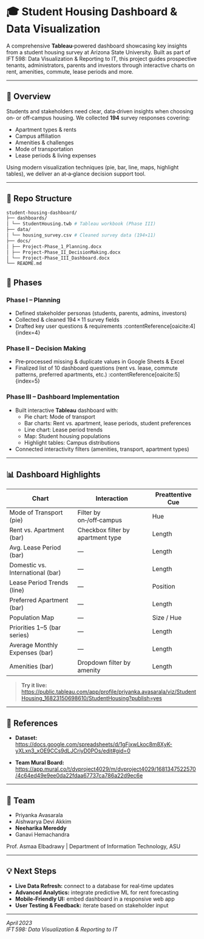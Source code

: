 # 🎓 Student Housing Dashboard & Data Visualization

A comprehensive **Tableau**‑powered dashboard showcasing key insights from a student housing survey at Arizona State University. Built as part of IFT 598: Data Visualization & Reporting to IT, this project guides prospective tenants, administrators, parents and investors through interactive charts on rent, amenities, commute, lease periods and more.

---

## 📖 Overview

Students and stakeholders need clear, data‑driven insights when choosing on‑ or off‑campus housing. We collected **194** survey responses covering:

- Apartment types & rents  
- Campus affiliation  
- Amenities & challenges  
- Mode of transportation  
- Lease periods & living expenses  

Using modern visualization techniques (pie, bar, line, maps, highlight tables), we deliver an at‑a‑glance decision support tool.

---

## 📂 Repo Structure
```bash
student‑housing‑dashboard/
├── dashboards/
│ └── StudentHousing.twb # Tableau workbook (Phase III)
├── data/
│ └── housing_survey.csv # Cleaned survey data (194×11)
├── docs/
│ ├── Project‑Phase_1_Planning.docx
│ ├── Project‑Phase_II_DecisionMaking.docx
│ └── Project‑Phase_III_Dashboard.docx
└── README.md
```

## 🚀 Phases

### Phase I – Planning  
- Defined stakeholder personas (students, parents, admins, investors)  
- Collected & cleaned 194 × 11 survey fields  
- Drafted key user questions & requirements :contentReference[oaicite:4]{index=4}

### Phase II – Decision Making  
- Pre‑processed missing & duplicate values in Google Sheets & Excel  
- Finalized list of 10 dashboard questions (rent vs. lease, commute patterns, preferred apartments, etc.) :contentReference[oaicite:5]{index=5}

### Phase III – Dashboard Implementation  
- Built interactive **Tableau** dashboard with:
  - Pie chart: Mode of transport  
  - Bar charts: Rent vs. apartment, lease periods, student preferences  
  - Line chart: Lease period trends  
  - Map: Student housing populations  
  - Highlight tables: Campus distributions  
- Connected interactivity filters (amenities, transport, apartment types) 

---

## 📊 Dashboard Highlights

| Chart                            | Interaction                                     | Preattentive Cue |
|----------------------------------|-------------------------------------------------|------------------|
| Mode of Transport (pie)          | Filter by on‑/off‑campus                        | Hue              |
| Rent vs. Apartment (bar)         | Checkbox filter by apartment type               | Length           |
| Avg. Lease Period (bar)          | —                                               | Length           |
| Domestic vs. International (bar) | —                                               | Length           |
| Lease Period Trends (line)       | —                                               | Position         |
| Preferred Apartment (bar)        | —                                               | Length           |
| Population Map                   | —                                               | Size / Hue       |
| Priorities 1–5 (bar series)      | —                                               | Length           |
| Average Monthly Expenses (bar)   | —                                               | Length           |
| Amenities (bar)                  | Dropdown filter by amenity                      | Length           |

> **Try it live:**  
> https://public.tableau.com/app/profile/priyanka.avasarala/viz/StudentHousing_16823150698610/StudentHousing?publish=yes

---

## 🔗 References

- **Dataset:**  
  https://docs.google.com/spreadsheets/d/1gFjxwLkoc8m8XyK-yXLxn3_xOE9CCs9dLJCriyD0POs/edit#gid=0

- **Team Mural Board:**  
  https://app.mural.co/t/dvproject4029/m/dvproject4029/1681347522570/4c64ed49e9ee0da22fdaa67737ca786a22d9ec6e

---

## 👥 Team

- Priyanka Avasarala  
- Aishwarya Devi Akkim  
- **Neeharika Mereddy**  
- Ganavi Hemachandra  

Prof. Asmaa Elbadrawy | Department of Information Technology, ASU

---

## 💡 Next Steps

- **Live Data Refresh:** connect to a database for real‑time updates  
- **Advanced Analytics:** integrate predictive ML for rent forecasting  
- **Mobile‑Friendly UI:** embed dashboard in a responsive web app  
- **User Testing & Feedback:** iterate based on stakeholder input  

---

*April 2023*  
*IFT 598: Data Visualization & Reporting to IT*  

